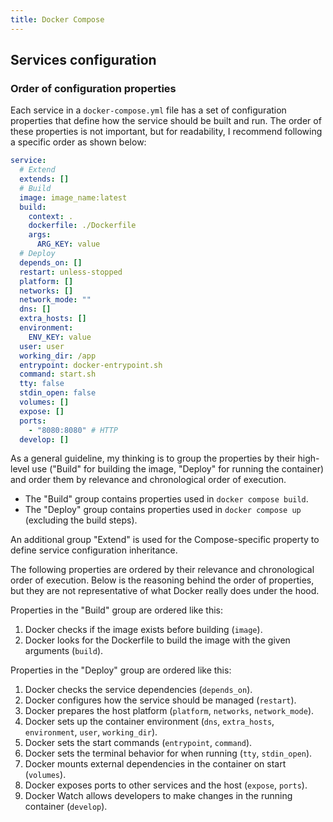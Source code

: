 ```yaml
---
title: Docker Compose
---
```


## Services configuration

### Order of configuration properties

Each service in a `docker-compose.yml` file has a set of configuration properties that define how the service should be built and run. The order of these properties is not important, but for readability, I recommend following a specific order as shown below:

```yaml
service:
  # Extend
  extends: []
  # Build
  image: image_name:latest
  build:
    context: .
    dockerfile: ./Dockerfile
    args:
      ARG_KEY: value
  # Deploy
  depends_on: []
  restart: unless-stopped
  platform: []
  networks: []
  network_mode: ""
  dns: []
  extra_hosts: []
  environment:
    ENV_KEY: value
  user: user
  working_dir: /app
  entrypoint: docker-entrypoint.sh
  command: start.sh
  tty: false
  stdin_open: false
  volumes: []
  expose: []
  ports:
    - "8080:8080" # HTTP
  develop: []

```

As a general guideline, my thinking is to group the properties by their high-level use ("Build" for building the image, "Deploy" for running the container) and order them by relevance and chronological order of execution.

- The "Build" group contains properties used in `docker compose build`.
- The "Deploy" group contains properties used in `docker compose up` (excluding the build steps).

An additional group "Extend" is used for the Compose-specific property to define service configuration inheritance.

The following properties are ordered by their relevance and chronological order of execution. Below is the reasoning behind the order of properties, but they are not representative of what Docker really does under the hood.

Properties in the "Build" group are ordered like this:
1. Docker checks if the image exists before building (`image`).
2. Docker looks for the Dockerfile to build the image with the given arguments (`build`).

Properties in the "Deploy" group are ordered like this:
1. Docker checks the service dependencies (`depends_on`).
2. Docker configures how the service should be managed (`restart`).
3. Docker prepares the host platform (`platform`, `networks`, `network_mode`).
4. Docker sets up the container environment (`dns`, `extra_hosts`, `environment`, `user`, `working_dir`).
5. Docker sets the start commands (`entrypoint`, `command`).
6. Docker sets the terminal behavior for when running (`tty`, `stdin_open`).
7. Docker mounts external dependencies in the container on start (`volumes`).
8. Docker exposes ports to other services and the host (`expose`, `ports`).
9. Docker Watch allows developers to make changes in the running container (`develop`).
